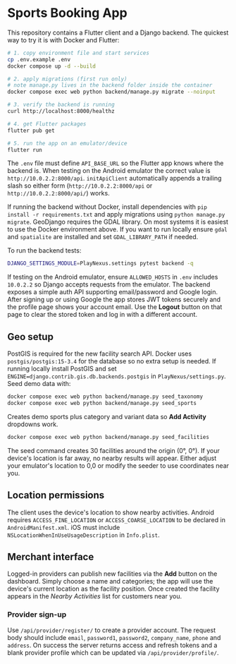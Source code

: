 # Sports Booking App

This repository contains a Flutter client and a Django backend.
The quickest way to try it is with Docker and Flutter:

```bash
# 1. copy environment file and start services
cp .env.example .env
docker compose up -d --build

# 2. apply migrations (first run only)
# note manage.py lives in the backend folder inside the container
docker compose exec web python backend/manage.py migrate --noinput

# 3. verify the backend is running
curl http://localhost:8000/healthz

# 4. get Flutter packages
flutter pub get

# 5. run the app on an emulator/device
flutter run

```

The `.env` file must define `API_BASE_URL` so the Flutter app knows where the
backend is. When testing on the Android emulator the correct value is
`http://10.0.2.2:8000/api`.
`initApiClient` automatically appends a trailing slash so either form
(`http://10.0.2.2:8000/api` or `http://10.0.2.2:8000/api/`) works.

If running the backend without Docker, install dependencies with
`pip install -r requirements.txt` and apply migrations using `python manage.py migrate`.
GeoDjango requires the GDAL library. On most systems it is easiest to use the
Docker environment above. If you want to run locally ensure `gdal` and
`spatialite` are installed and set `GDAL_LIBRARY_PATH` if needed.

To run the backend tests:

```bash
DJANGO_SETTINGS_MODULE=PlayNexus.settings pytest backend -q
```
If testing on the Android emulator, ensure `ALLOWED_HOSTS` in `.env` includes
`10.0.2.2` so Django accepts requests from the emulator.
The backend exposes a simple auth API supporting email/password and Google login.
After signing up or using Google the app stores JWT tokens securely and the
profile page shows your account email. Use the **Logout** button on that page to
clear the stored token and log in with a different account.

## Geo setup

PostGIS is required for the new facility search API. Docker uses
`postgis/postgis:15-3.4` for the database so no extra setup is needed.
If running locally install PostGIS and set `ENGINE=django.contrib.gis.db.backends.postgis`
in `PlayNexus/settings.py`.
Seed demo data with:

```bash
docker compose exec web python backend/manage.py seed_taxonomy
docker compose exec web python backend/manage.py seed_sports
```
Creates demo sports plus category and variant data so **Add Activity** dropdowns work.

```bash
docker compose exec web python backend/manage.py seed_facilities
```

The seed command creates 30 facilities around the origin (0°, 0°). If your
device's location is far away, no nearby results will appear. Either adjust your
emulator's location to 0,0 or modify the seeder to use coordinates near you.

## Location permissions

The client uses the device's location to show nearby activities. Android
requires `ACCESS_FINE_LOCATION` or `ACCESS_COARSE_LOCATION` to be declared in
`AndroidManifest.xml`. iOS must include `NSLocationWhenInUseUsageDescription` in
`Info.plist`.

## Merchant interface

Logged-in providers can publish new facilities via the **Add** button on the
dashboard. Simply choose a name and categories; the app will use the device's
current location as the facility position. Once created the facility appears in
the *Nearby Activities* list for customers near you.

### Provider sign-up

Use `/api/provider/register/` to create a provider account. The request body
should include `email`, `password1`, `password2`, `company_name`, `phone` and
`address`. On success the server returns access and refresh tokens and a blank
provider profile which can be updated via `/api/provider/profile/`.
